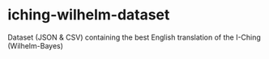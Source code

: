 # iching-wilhelm-dataset
Dataset (JSON &amp; CSV) containing the best English translation of the I-Ching (Wilhelm-Bayes)
